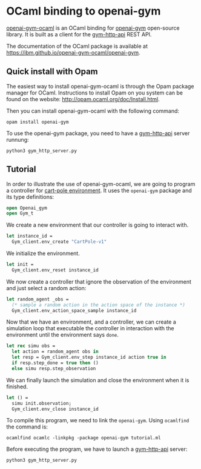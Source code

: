 # OCaml binding to openai-gym

[openai-gym-ocaml](https://github.com/IBM/openai-gym-ocaml) is an OCaml binding for [openai-gym](https://github.com/openai/gym) open-source library. It is built as a client for the [gym-http-api](https://github.com/openai/gym-http-api) REST API.

The documentation of the OCaml package is available at https://ibm.github.io/openai-gym-ocaml/openai-gym.

## Quick install with Opam

The easiest way to install openai-gym-ocaml is through the Opam
package manager for OCaml.  Instructions to install Opam on you system
can be found on the website: <http://opam.ocaml.org/doc/Install.html>.

Then you can install openai-gym-ocaml with the following command:
```
opam install openai-gym
```

To use the openai-gym package, you need to have a [gym-http-api](https://github.com/openai/gym-http-api) server runnung:
```
python3 gym_http_server.py
```


## Tutorial

In order to illustrate the use of openai-gym-ocaml, we are going to
program a controller for [cart-pole
environment](https://gym.openai.com/envs/CartPole-v1/). It uses the
`openai-gym` package and its type definitions:

```ocaml
open Openai_gym
open Gym_t
```

We create a new environment that our controller is going to interact with.
```ocaml
let instance_id =
  Gym_client.env_create "CartPole-v1"
```

We initialize the environment.
```ocaml
let init =
  Gym_client.env_reset instance_id
```

We now create a controller that ignore the observation of the environment
and just select a random action:
```ocaml
let random_agent _obs =
  (* sample a random action in the action space of the instance *)
  Gym_client.env_action_space_sample instance_id
```

Now that we have an environment, and a controller, we can create a simulation
loop that executable the controller in interaction with the environment
until the environment says `done`.
```ocaml
let rec simu obs =
  let action = random_agent obs in
  let resp = Gym_client.env_step instance_id action true in
  if resp.step_done = true then ()
  else simu resp.step_observation
```

We can finally launch the simulation and close the environment when it
is finished.

```ocaml
let () =
  simu init.observation;
  Gym_client.env_close instance_id
```

To compile this program, we need to link the `openai-gym`. Using
`ocamlfind` the command is:

```
ocamlfind ocamlc -linkpkg -package openai-gym tutorial.ml
```

Before executing the program, we have to launch a
[gym-http-api](https://github.com/openai/gym-http-api) server:
```
python3 gym_http_server.py
```
